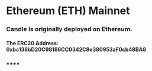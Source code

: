 # Ethereum (ETH) Mainnet

### Candle is originally deployed on Ethereum.&#x20;

#### The ERC20 Address: **0xbc138bD20C98186CC0342C8e380953aF0cb48BA8**

### ****
